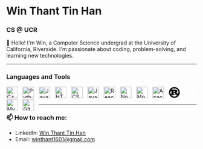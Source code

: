 # Win Thant Tin Han

### CS @ UCR

👋 Hello! I'm Win, a Computer Science undergrad at the University of California, Riverside. I'm passionate about coding, problem-solving, and learning new technologies.

---

### Languages and Tools

<img align="left" alt="C++" width="30px" style="padding-right:10px;" src="https://cdn.jsdelivr.net/gh/devicons/devicon@latest/icons/cplusplus/cplusplus-original.svg" />
<img align="left" alt="Python" width="30px" style="padding-right:10px;" src="https://cdn.jsdelivr.net/gh/devicons/devicon/icons/python/python-plain.svg" />
<img align="left" alt="Java" width="30px" style="padding-right:10px;" src="https://cdn.jsdelivr.net/gh/devicons/devicon/icons/java/java-original.svg"/>
<img align="left" alt="HTML" width="30px" style="padding-right:10px;" src="https://cdn.jsdelivr.net/gh/devicons/devicon/icons/html5/html5-plain.svg" />
<img align="left" alt="CSS" width="30px" style="padding-right:10px;" src="https://cdn.jsdelivr.net/gh/devicons/devicon/icons/css3/css3-plain.svg" />
<img align="left" alt="JavaScript" width="30px" style="padding-right:10px;" src="https://cdn.jsdelivr.net/gh/devicons/devicon/icons/javascript/javascript-plain.svg" />

<img align="left" alt="React" width="30px" style="padding-right:10px;" src="https://cdn.jsdelivr.net/gh/devicons/devicon/icons/react/react-original.svg" />
<img align="left" alt="NodeJS" width="30px" style="padding-right:10px;" src="https://cdn.jsdelivr.net/gh/devicons/devicon/icons/nodejs/nodejs-original.svg" />
<svg align="left" width="30px" height="30px" viewBox="0 0 128 128" style="padding-right:10px;">
<path d="M62.96.242c-.232.135-1.203 1.528-2.16 3.097-2.4 3.94-2.426 3.942-5.65.55-2.098-2.208-2.605-2.612-3.28-2.607-.44.002-.995.152-1.235.332-.24.18-.916 1.612-1.504 3.183-1.346 3.6-1.41 3.715-2.156 3.86-.46.086-1.343-.407-3.463-1.929-1.565-1.125-3.1-2.045-3.411-2.045-1.291 0-1.655.706-2.27 4.4-.78 4.697-.754 4.681-4.988 2.758-1.71-.776-3.33-1.41-3.603-1.41-.274 0-.792.293-1.15.652-.652.652-.653.655-.475 4.246l.178 3.595-.68.364c-.602.322-1.017.283-3.684-.348-3.48-.822-4.216-.8-4.92.15l-.516.693.692 2.964c.38 1.63.745 3.2.814 3.487.067.287-.05.746-.26 1.02-.348.448-.717.49-3.94.44-5.452-.086-5.761.382-3.51 5.3.718 1.56 1.305 2.98 1.305 3.15 0 .898-.717 1.224-3.794 1.727-1.722.28-3.218.51-3.326.51-.107 0-.43.235-.717.522-.937.936-.671 1.816 1.453 4.814 2.646 3.735 2.642 3.75-1.73 5.421-4.971 1.902-5.072 2.37-1.287 5.96 3.525 3.344 3.53 3.295-.461 5.804C.208 62.8.162 62.846.085 63.876c-.093 1.253-.071 1.275 3.538 3.48 3.57 2.18 3.57 2.246.067 5.56C-.078 76.48.038 77 5.013 78.877c4.347 1.64 4.353 1.66 1.702 5.394-1.502 2.117-1.981 3-1.981 3.653 0 1.223.637 1.535 4.44 2.174 3.206.54 3.92.857 3.92 1.741 0 .182-.588 1.612-1.307 3.177-2.236 4.87-1.981 5.275 3.31 5.275 4.93 0 4.799-.15 3.737 4.294-.8 3.35-.813 3.992-.088 4.715.554.556 1.6.494 4.87-.289 2.499-.596 2.937-.637 3.516-.328l.66.354-.177 3.594c-.178 3.593-.177 3.595.475 4.248.358.36.884.652 1.165.652.282 0 1.903-.63 3.604-1.404 4.22-1.916 4.194-1.932 4.973 2.75.617 3.711.977 4.4 2.294 4.4.327 0 1.83-.88 3.34-1.958 2.654-1.893 3.342-2.19 4.049-1.74.182.115.89 1.67 1.572 3.455 1.003 2.625 1.37 3.31 1.929 3.576 1.062.51 1.72.1 4.218-2.62 3.016-3.286 3.14-3.27 5.602.72 2.72 4.406 3.424 4.396 6.212-.089 2.402-3.864 2.374-3.862 5.621-.47 2.157 2.25 2.616 2.61 3.343 2.61.464 0 1.019-.175 1.23-.388.214-.213.92-1.786 1.568-3.496.649-1.71 1.321-3.2 1.495-3.31.687-.436 1.398-.13 4.048 1.752 1.56 1.108 3.028 1.96 3.377 1.96 1.296 0 1.764-.92 2.302-4.535.46-3.082.554-3.378 1.16-3.685.596-.302.954-.2 3.75 1.07 1.701.77 3.323 1.402 3.604 1.402.282 0 .816-.302 1.184-.672l.672-.67-.184-3.448c-.177-3.29-.16-3.468.364-3.943.54-.488.596-.486 3.615.204 3.656.835 4.338.857 5.025.17.671-.67.664-.818-.254-4.69-1.03-4.346-1.168-4.19 3.78-4.19 3.374 0 3.75-.049 4.18-.523.718-.793.547-1.702-.896-4.779-.729-1.55-1.32-2.96-1.315-3.135.024-.914.743-1.227 4.065-1.767 2.033-.329 3.553-.71 3.829-.96.923-.833.584-1.918-1.523-4.873-2.642-3.703-2.63-3.738 1.599-5.297 5.064-1.866 5.209-2.488 1.419-6.09-3.51-3.335-3.512-3.317.333-5.677 4.648-2.853 4.655-3.496.082-6.335-3.933-2.44-3.93-2.406-.405-5.753 3.78-3.593 3.678-4.063-1.295-5.965-4.388-1.679-4.402-1.72-1.735-5.38 1.588-2.18 1.982-2.903 1.982-3.65 0-1.306-.586-1.598-4.436-2.22-3.216-.52-3.924-.835-3.924-1.75 0-.174.588-1.574 1.307-3.113 1.406-3.013 1.604-4.22.808-4.94-.428-.387-1-.443-4.067-.392-3.208.054-3.618.008-4.063-.439-.486-.488-.48-.557.278-3.725.931-3.88.935-3.975.17-4.694-.777-.73-1.262-.718-4.826.121-2.597.612-3.027.653-3.617.337l-.67-.36.185-3.582.186-3.58-.67-.67c-.369-.37-.891-.67-1.163-.67-.27 0-1.884.64-3.583 1.421-2.838 1.306-3.143 1.393-3.757 1.072-.612-.32-.714-.637-1.237-3.829-.603-3.693-.977-4.412-2.288-4.412-.311 0-1.853.925-3.426 2.055-2.584 1.856-2.93 2.032-3.574 1.807-.533-.186-.843-.59-1.221-1.599-.28-.742-.817-2.172-1.194-3.177-.762-2.028-1.187-2.482-2.328-2.482-.637 0-1.213.458-3.28 2.604-3.25 3.375-3.261 3.374-5.65-.545C66.073 1.78 65.075.382 64.81.24c-.597-.32-1.3-.32-1.85.002m2.96 11.798c2.83 2.014 1.326 6.75-2.144 6.75-3.368 0-5.064-4.057-2.66-6.36 1.358-1.3 3.304-1.459 4.805-.39m-3.558 12.507c1.855.705 2.616.282 6.852-3.8l3.182-3.07 1.347.18c4.225.56 12.627 4.25 17.455 7.666 4.436 3.14 10.332 9.534 12.845 13.93l.537.942-2.38 5.364c-1.31 2.95-2.382 5.673-2.382 6.053 0 .878.576 2.267 1.13 2.726.234.195 2.457 1.265 4.939 2.378l4.51 2.025.178 1.148c.23 1.495.26 5.167.052 6.21l-.163.816h-2.575c-2.987 0-2.756-.267-2.918 3.396-.118 2.656-.76 4.124-2.22 5.075-2.377 1.551-6.304 1.27-7.97-.57-.255-.284-.752-1.705-1.105-3.16-1.03-4.254-2.413-6.64-5.193-8.965-.878-.733-1.595-1.418-1.595-1.522 0-.102.965-.915 2.145-1.803 4.298-3.24 6.77-7.012 7.04-10.747.519-7.126-5.158-13.767-13.602-15.92-2.002-.51-2.857-.526-27.624-.526-14.057 0-25.56-.092-25.56-.204 0-.263 3.125-3.295 4.965-4.816 5.054-4.178 11.618-7.465 18.417-9.22l2.35-.61 3.34 3.387c1.839 1.863 3.64 3.5 4.003 3.637M20.3 46.34c1.539 1.008 2.17 3.54 1.26 5.062-1.405 2.356-4.966 2.455-6.373.178-2.046-3.309 1.895-7.349 5.113-5.24m90.672.13c4.026 2.454.906 8.493-3.404 6.586-2.877-1.273-2.97-5.206-.155-6.64 1.174-.6 2.523-.579 3.56.053M32.163 61.5v15.02h-13.28l-.526-2.285c-1.036-4.5-1.472-9.156-1.211-12.969l.182-2.679 4.565-2.047c2.864-1.283 4.706-2.262 4.943-2.625 1.038-1.584.94-2.715-.518-5.933l-.68-1.502h6.523V61.5M70.39 47.132c2.843.74 4.345 2.245 4.349 4.355.002 1.55-.765 2.52-2.67 3.38-1.348.61-1.562.625-10.063.708l-8.686.084v-8.92h7.782c6.078 0 8.112.086 9.288.393m-2.934 21.554c1.41.392 3.076 1.616 3.93 2.888.898 1.337 1.423 3.076 2.667 8.836 1.05 4.87 1.727 6.46 3.62 8.532 2.345 2.566 1.8 2.466 13.514 2.466 5.61 0 10.198.09 10.198.2 0 .197-3.863 4.764-4.03 4.764-.048 0-2.066-.422-4.484-.939-6.829-1.458-7.075-1.287-8.642 6.032l-1.008 4.702-.91.448c-1.518.75-6.453 2.292-9.01 2.82-4.228.87-8.828 1.162-12.871.821-6.893-.585-16.02-3.259-16.377-4.8-.075-.327-.535-2.443-1.018-4.704-.485-2.26-1.074-4.404-1.31-4.764-1.13-1.724-2.318-1.83-7.547-.674-1.98.44-3.708.796-3.84.796-.248 0-3.923-4.249-3.923-4.535 0-.09 8.728-.194 19.396-.23l19.395-.066.07-6.89c.05-4.865-.018-6.997-.23-7.25-.234-.284-1.485-.358-6.011-.358H53.32v-8.36l6.597.001c3.626.002 7.02.12 7.539.264M37.57 100.02c3.084 1.88 1.605 6.804-2.043 6.8-3.74 0-5.127-4.88-1.94-6.826 1.055-.643 2.908-.63 3.983.026m56.48.206c1.512 1.108 2.015 3.413 1.079 4.95-2.46 4.034-8.612.827-6.557-3.419 1.01-2.085 3.695-2.837 5.478-1.53"></path>
</svg>
<img align="left" alt="MongoDB" width="30px" style="padding-right:10px;" src="https://cdn.jsdelivr.net/gh/devicons/devicon@latest/icons/mongodb/mongodb-original.svg" />
<img align="left" alt="ApacheSpark" width="30px" style="padding-right:10px;" src="https://cdn.jsdelivr.net/gh/devicons/devicon@latest/icons/apachespark/apachespark-original-wordmark.svg" />
<img align="left" alt="MySQL" width="30px" style="padding-right:10px;" src="https://cdn.jsdelivr.net/gh/devicons/devicon@latest/icons/mysql/mysql-original.svg" />
<img align="left" alt="Git" width="30px" style="padding-right:10px;" src="https://cdn.jsdelivr.net/gh/devicons/devicon/icons/git/git-original.svg" />
<svg viewBox="0 0 128 128" height="30px" width="30px">
<g fill="#ffffff"><path fill-rule="evenodd" clip-rule="evenodd" d="M64 5.103c-33.347 0-60.388 27.035-60.388 60.388 0 26.682 17.303 49.317 41.297 57.303 3.017.56 4.125-1.31 4.125-2.905 0-1.44-.056-6.197-.082-11.243-16.8 3.653-20.345-7.125-20.345-7.125-2.747-6.98-6.705-8.836-6.705-8.836-5.48-3.748.413-3.67.413-3.67 6.063.425 9.257 6.223 9.257 6.223 5.386 9.23 14.127 6.562 17.573 5.02.542-3.903 2.107-6.568 3.834-8.076-13.413-1.525-27.514-6.704-27.514-29.843 0-6.593 2.36-11.98 6.223-16.21-.628-1.52-2.695-7.662.584-15.98 0 0 5.07-1.623 16.61 6.19C53.7 35 58.867 34.327 64 34.304c5.13.023 10.3.694 15.127 2.033 11.526-7.813 16.59-6.19 16.59-6.19 3.287 8.317 1.22 14.46.593 15.98 3.872 4.23 6.215 9.617 6.215 16.21 0 23.194-14.127 28.3-27.574 29.796 2.167 1.874 4.097 5.55 4.097 11.183 0 8.08-.07 14.583-.07 16.572 0 1.607 1.088 3.49 4.148 2.897 23.98-7.994 41.263-30.622 41.263-57.294C124.388 32.14 97.35 5.104 64 5.104z"></path><path d="M26.484 91.806c-.133.3-.605.39-1.035.185-.44-.196-.685-.605-.543-.906.13-.31.603-.395 1.04-.188.44.197.69.61.537.91zm2.446 2.729c-.287.267-.85.143-1.232-.28-.396-.42-.47-.983-.177-1.254.298-.266.844-.14 1.24.28.394.426.472.984.17 1.255zM31.312 98.012c-.37.258-.976.017-1.35-.52-.37-.538-.37-1.183.01-1.44.373-.258.97-.025 1.35.507.368.545.368 1.19-.01 1.452zm3.261 3.361c-.33.365-1.036.267-1.552-.23-.527-.487-.674-1.18-.343-1.544.336-.366 1.045-.264 1.564.23.527.486.686 1.18.333 1.543zm4.5 1.951c-.147.473-.825.688-1.51.486-.683-.207-1.13-.76-.99-1.238.14-.477.823-.7 1.512-.485.683.206 1.13.756.988 1.237zm4.943.361c.017.498-.563.91-1.28.92-.723.017-1.308-.387-1.315-.877 0-.503.568-.91 1.29-.924.717-.013 1.306.387 1.306.88zm4.598-.782c.086.485-.413.984-1.126 1.117-.7.13-1.35-.172-1.44-.653-.086-.498.422-.997 1.122-1.126.714-.123 1.354.17 1.444.663zm0 0"></path></g>
</svg>
<br />

---

### 📫 How to reach me:

- LinkedIn: [Win Thant Tin Han](https://www.linkedin.com/in/win-thant-tin-han-319b63207/)
- Email: winthant1601@gmail.com



<!---
WinThant16/WinThant16 is a ✨ special ✨ repository because its `README.md` (this file) appears on your GitHub profile.
You can click the Preview link to take a look at your changes.
--->
